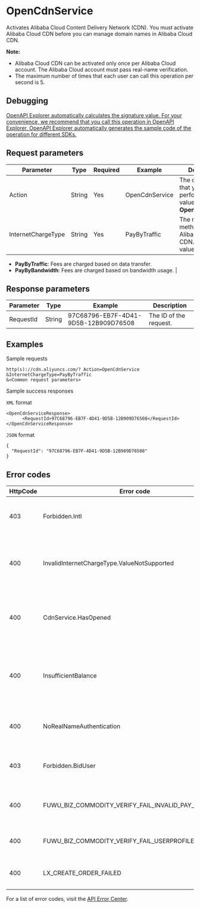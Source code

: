 # OpenCdnService

Activates Alibaba Cloud Content Delivery Network \(CDN\). You must activate Alibaba Cloud CDN before you can manage domain names in Alibaba Cloud CDN.

**Note:**

-   Alibaba Cloud CDN can be activated only once per Alibaba Cloud account. The Alibaba Cloud account must pass real-name verification.
-   The maximum number of times that each user can call this operation per second is 5.

## Debugging

[OpenAPI Explorer automatically calculates the signature value. For your convenience, we recommend that you call this operation in OpenAPI Explorer. OpenAPI Explorer automatically generates the sample code of the operation for different SDKs.](https://api.aliyun.com/#product=Cdn&api=OpenCdnService&type=RPC&version=2018-05-10)

## Request parameters

|Parameter|Type|Required|Example|Description|
|---------|----|--------|-------|-----------|
|Action|String|Yes|OpenCdnService|The operation that you want to perform. Set the value to **OpenCdnService**. |
|InternetChargeType|String|Yes|PayByTraffic|The metering method of Alibaba Cloud CDN. Valid values:

 -   **PayByTraffic**: Fees are charged based on data transfer.
-   **PayByBandwidth**: Fees are charged based on bandwidth usage. |

## Response parameters

|Parameter|Type|Example|Description|
|---------|----|-------|-----------|
|RequestId|String|97C68796-EB7F-4D41-9D5B-12B909D76508|The ID of the request. |

## Examples

Sample requests

```
http(s)://cdn.aliyuncs.com/? Action=OpenCdnService
&InternetChargeType=PayByTraffic
&<Common request parameters>
```

Sample success responses

`XML` format

```
<OpenCdnServiceResponse>
      <RequestId>97C68796-EB7F-4D41-9D5B-12B909D76508</RequestId>
</OpenCdnServiceResponse>
```

`JSON` format

```
{
  "RequestId": "97C68796-EB7F-4D41-9D5B-12B909D76508"
}
```

## Error codes

|HttpCode|Error code|Error message|Description|
|--------|----------|-------------|-----------|
|403|Forbidden.Intl|User not authorized to open Intl service.|The error message returned because Alibaba Cloud CDN is available to only selected users.|
|400|InvalidInternetChargeType.ValueNotSupported|The specified value of parameter "InternetChargeType" is not valid.|The error message returned because the specified value of the InternetChargeType parameter is invalid.|
|400|CdnService.HasOpened|Your cdn service has opened.|The error message returned because you have activated Alibaba Cloud CDN. You do not need to activate the service again.|
|400|InsufficientBalance|Your account does not have enough balance.|The error message returned because you have insufficient balance in your account. Top up your account and try again.|
|400|NoRealNameAuthentication|Real name authentication is needed.|The error message returned because your account has not passed real-name verification.|
|403|Forbidden.BidUser|Bid user is limited to open service.|The error message returned because you are not authorized to use this service.|
|400|FUWU\_BIZ\_COMMODITY\_VERIFY\_FAIL\_INVALID\_PAY\_METHOD|INVALID\_PAY\_METHOD|The error message returned because the specified payment method is invalid.|
|400|FUWU\_BIZ\_COMMODITY\_VERIFY\_FAIL\_USERPROFILECOMPLETE|MISSING\_USERPROFILE|The error message returned because the required user profile is missing.|
|400|LX\_CREATE\_ORDER\_FAILED|Create order failed|The error message returned because the order failed to be created.|

For a list of error codes, visit the [API Error Center](https://error-center.alibabacloud.com/status/product/Cdn).

